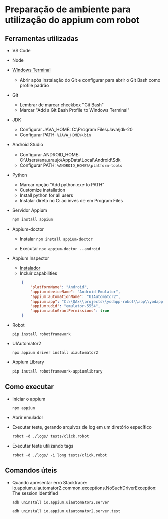 # Preparação de ambiente para utilização do appium com robot

## Ferramentas utilizadas
- VS Code

- Node

- [Windows Terminal](https://apps.microsoft.com/store/detail/windows-terminal/9N0DX20HK701?hl=pt-br&gl=br&icid=CNavAppsWindowsApps)
    - Abrir após instalação do Git e configurar para abrir o Git Bash como profile padrão

- Git
    - Lembrar de marcar checkbox "Git Bash"
    - Marcar "Add a Git Bash Profile to Windows Terminal"

- JDK
    - Configurar JAVA_HOME: C:\Program Files\Java\jdk-20
    - Configurar PATH: ```%JAVA_HOME%\bin```

- Android Studio
    - Configurar ANDROID_HOME: C:\Users\ana.araujo\AppData\Local\Android\Sdk
    - Configurar PATH: ```%ANDROID_HOME%\platform-tools```

- Python
    - Marcar opção "Add python.exe to PATH"
    - Customize installation
    - Install python for all users
    - Instalar direto no C: ao invés de em Program Files

- Servidor Appium
    ```
    npm install appium
    ```

- Appium-doctor
    - Instalar 
    ```npm install appium-doctor```

    - Executar 
    ```npx appium-doctor --android```

- Appium Inspector
    - [Instalador](https://github.com/appium/appium-inspector/releases)
    - Incluir capabilities
    ```json
        {
            "platformName": "Android",
            "appium:deviceName": "Android Emulator",
            "appium:automationName": "UIAutomator2",
            "appium:app": "C:\\QAx\\projects\\yodapp-robot\\app\\yodapp-beta.apk",
            "appium:udid": "emulator-5554",
            "appium:autoGrantPermissions": true
        }

- Robot
    ```
    pip install robotframework
    ```

- UIAutomator2
    ```
    npx appium driver install uiautomator2
    ```

- Appium Library
    ```
    pip install robotframework-appiumlibrary
    ```

## Como executar
- Iniciar o appium
    ```
    npx appium
    ```
- Abrir emulador

- Executar teste, gerando arquivos de log em um diretório específico
    ```
    robot -d ./logs/ tests/click.robot
    ```
- Executar teste utilizando tags
    ```
    robot -d ./logs/ -i long tests/click.robot
    ```

## Comandos úteis
- Quando apresentar erro Stacktrace: io.appium.uiautomator2.common.exceptions.NoSuchDriverException: The session identified
    ```
    adb uninstall io.appium.uiautomator2.server
    ```
    ```
    adb uninstall io.appium.uiautomator2.server.test
    ```